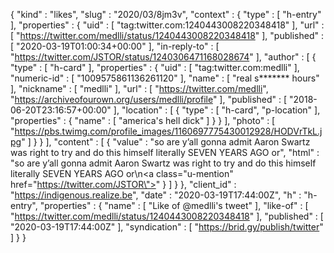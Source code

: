 {
  "kind" : "likes",
  "slug" : "2020/03/8jm3v",
  "context" : {
    "type" : [ "h-entry" ],
    "properties" : {
      "uid" : [ "tag:twitter.com:1240443008220348418" ],
      "url" : [ "https://twitter.com/medlli/status/1240443008220348418" ],
      "published" : [ "2020-03-19T01:00:34+00:00" ],
      "in-reply-to" : [ "https://twitter.com/JSTOR/status/1240306471168028674" ],
      "author" : [ {
        "type" : [ "h-card" ],
        "properties" : {
          "uid" : [ "tag:twitter.com:medlli" ],
          "numeric-id" : [ "1009575861136261120" ],
          "name" : [ "real s******* hours" ],
          "nickname" : [ "medlli" ],
          "url" : [ "https://twitter.com/medlli", "https://archiveofourown.org/users/medlli/profile" ],
          "published" : [ "2018-06-20T23:16:57+00:00" ],
          "location" : [ {
            "type" : [ "h-card", "p-location" ],
            "properties" : {
              "name" : [ "america's hell dick" ]
            }
          } ],
          "photo" : [ "https://pbs.twimg.com/profile_images/1160697775430012928/HODVrTkL.jpg" ]
        }
      } ],
      "content" : [ {
        "value" : "so are y’all gonna admit Aaron Swartz was right to try and do this himself literally SEVEN YEARS AGO or",
        "html" : "so are y’all gonna admit Aaron Swartz was right to try and do this himself literally SEVEN YEARS AGO or\n<a class=\"u-mention\" href=\"https://twitter.com/JSTOR\"></a>"
      } ]
    }
  },
  "client_id" : "https://indigenous.realize.be",
  "date" : "2020-03-19T17:44:00Z",
  "h" : "h-entry",
  "properties" : {
    "name" : [ "Like of @medlli's tweet" ],
    "like-of" : [ "https://twitter.com/medlli/status/1240443008220348418" ],
    "published" : [ "2020-03-19T17:44:00Z" ],
    "syndication" : [ "https://brid.gy/publish/twitter" ]
  }
}
